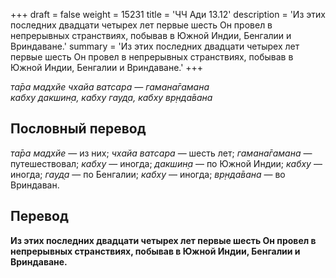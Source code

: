 +++
draft = false
weight = 15231
title = 'ЧЧ Ади 13.12'
description = 'Из этих последних двадцати четырех лет первые шесть Он провел в непрерывных странствиях, побывав в Южной Индии, Бенгалии и Вриндаване.'
summary = 'Из этих последних двадцати четырех лет первые шесть Он провел в непрерывных странствиях, побывав в Южной Индии, Бенгалии и Вриндаване.'
+++

_та̄ра мадхйе чхайа ватсара — гамана̄гамана  
кабху дакшин̣а, кабху гауд̣а, кабху вр̣нда̄вана_

## Пословный перевод

_та̄ра_ _мадхйе_ — из них; _чхайа_ _ватсара_ — шесть лет; _гамана̄гамана_ — путешествовал; _кабху_ — иногда; _дакшин̣а_ — по Южной Индии; _кабху_ — иногда; _гауд̣а_ — по Бенгалии; _кабху_ — иногда; _вр̣нда̄вана_ — во Вриндаван.

## Перевод

**Из этих последних двадцати четырех лет первые шесть Он провел в непрерывных странствиях, побывав в Южной Индии, Бенгалии и Вриндаване.**
